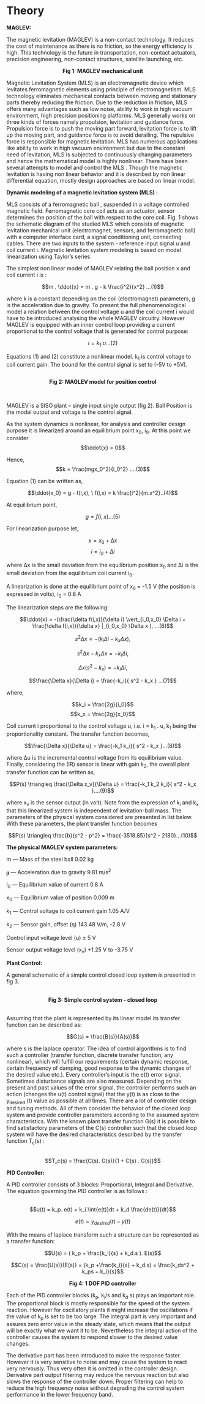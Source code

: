 # Theory

 **MAGLEV:**
								 
The magnetic levitation (MAGLEV) is a non-contact technology. It reduces the cost of maintenance as there is no friction, so the energy efficiency is high. This technology is the future in
transportation, non-contact actuators, precision engineering, non-contact structures, satellite launching, etc.
							
<div align="center">
<img alt="" src="./images/img_content1.png" class="img-fluid"></br>
<b>Fig 1: MAGLEV mechanical unit</b>
</div>
							
Magnetic Levitation System (MLS) is an electromagnetic device which levitates ferromagnetic elements using principle of electromagnetism. MLS technology eliminates mechanical contacts between moving and stationary
parts thereby reducing the friction. Due to the reduction in friction, MLS offers many advantages such as low noise, ability to work in high vacuum environment, high precision positioning platforms. MLS generally works on
three kinds of forces namely propulsion, levitation and guidance force. Propulsion force is to push the moving part forward, levitation force is to lift up the moving part, and guidance force is to avoid derailing. 
The repulsive force is responsible for magnetic levitation. MLS has numerous applications like ability to work in high vacuum environment but due to the
constant need of levitation, MLS is subjected to continuously changing parameters and hence the mathematical model is highly nonlinear. There have been several attempts to model and control the MLS . Though the magnetic levitation is having non linear behavior and it is described by non linear differential equation, mostly design approaches are based on linear model.
															
								
**Dynamic modeling of a magnetic levitation system (MLS) :**
								
MLS consists of a ferromagnetic ball , suspended in a voltage controlled magnetic field. Ferromagnetic core coil acts as an actuator, sensor determines the position of the ball with respect to the core coil.
Fig. 1 shows the schematic diagram of the studied MLS which consists of magnetic levitation mechanical unit (electromagnet, sensors, and ferromagnetic ball) with a computer
interface card, a signal conditioning unit, connecting cables. There are two inputs to the system - reference input signal u and coil current i.
Magnetic levitation system modeling is based on model linearization using Taylor’s series.

The simplest non linear model of MAGLEV relating the ball position <span class="fontCss3">x</span> and coil current <span class="fontCss3">i</span> is :

$$m . \ddot{x} = m . g - k \frac{i^2}{x^2} ...(1)$$
								
where <span class="fontCss3">k</span> is a constant depending on the coil (electromagnet) parameters, g is the acceleration due to gravity.
To present the full phenomenological model a relation between the control voltage <span class="fontCss3">u</span> and 
the coil current <span class="fontCss3">i</span> would have to be introduced analysing the whole MAGLEV circuitry. However MAGLEV is equipped with an inner control loop providing
a current proportional to the control voltage that is generated for control purpose:

$$i = k_1 . u ...(2)$$

Equations (1) and (2) constitute a nonlinear model.
<span class="fontCss3">k<sub>1</sub></span> is control voltage to coil current gain.
The bound for the control signal is set to (-5V to +5V).<br/>

<div align="center">
<img alt="" src="./images/img_content2_2.png" class="img-fluid">
	
<b>Fig 2: MAGLEV model for position control</b>
</div>
<br/>

MAGLEV is a SISO plant – single input single output (fig 2).
Ball Position is the model output and voltage is the control signal.

As the system dynamics is nonlinear, for analysis and controller design purpose it is linearized around an equilibrium point 
<span class="fontCss3">x<sub>0</sub></span>, <span class="fontCss3">i<sub>0</sub></span>. At this point we consider 
$$\ddot{x} = 0$$
								
Hence,
$$k = \frac{mgx_0^2}{i_0^2} ....(3)$$

Equation (1) can be written as,

$$\ddot{x_0} = g - f(i,x), \ f(i,x) = k \frac{i^2}{m.x^2}..(4)$$

At equilibrium point,

$$g = f(i,x)...(5)$$


For linearization purpose let,

$$x = x_0 + \Delta x$$
$$i = i_0 + \Delta i$$
								
where &Delta;<span class="fontCss3">x</span> is the small deviation from the equilibrium position 
<span class="fontCss3">x<sub>0</sub></span> and &Delta;<span class="fontCss3">i</span> is the small deviation from the equilibrium coil current
<span class="fontCss3">i<sub>0</sub></span>.


A linearization is done at the equilibrium point of 
<span class="fontCss3">x<sub>0</sub></span> = -1.5 V (the position is expressed in volts), 
<span class="fontCss3">i<sub>0</sub></span> = 0.8 A

The linearization steps are the following:

$$\ddot{x} = -(\frac{\delta f(i,x)}{\delta i} \vert_{i_0,x_0} \Delta i + \frac{\delta f(i,x)}{\delta x} |_{i_0,x_0} \Delta x ), ...(6)$$

$$s^2\Delta x = -( k_i \Delta i -k_x \Delta x ),$$

$$s^2\Delta x - k_x \Delta x = - k_i \Delta i,$$

$$\Delta x( s^2 - k_x ) = - k_i \Delta i,$$

$$\frac{\Delta x}{\Delta i} = \frac{-k_i}{ s^2 - k_x } ...(7)$$

where,

$$k_i = \frac{2g}{i_0}$$
$$k_x = \frac{2g}{x_0}$$
								
Coil current <span class="fontCss3">i</span> proportional to the control voltage 
<span class="fontCss3">u</span>, i.e. <span class="fontCss3">i = k</span><sub>1</sub> . <span class="fontCss3">u</span>, 
<span class="fontCss3">k</span><sub>1</sub> being the proportionality constant.
The transfer function becomes,

$$\frac{\Delta x}{\Delta u} = \frac{-k_1 k_i}{ s^2 - k_x }...(8)$$

where &Delta;<span class="fontCss3">u</span> is the incremental control voltage from its equilibrium value. Finally, considering the (IR) sensor is
linear with gain <span class="fontCss3">k</span><sub>2</sub>, the overall plant transfer function can be written as,

$$P(s) \triangleq \frac{\Delta x_v}{\Delta u} = \frac{-k_1 k_2 k_i}{ s^2 - k_x }....(9)$$

where <span class="fontCss3">x<sub>v</sub></span> is the sensor output (in volt). Note from the expression of
<span class="fontCss3">k<sub>i</sub></span> and
<span class="fontCss3">k<sub>x</sub></span> that this linearized system is independent of levitation-ball mass.
The parameters of the physical system considered are presented in list below. With these parameters, the plant transfer function becomes

$$P(s) \triangleq \frac{b}{s^2 - p^2} = \frac{-3518.85}{s^2 - 2180}...(10)$$

<b>The physical MAGLEV system parameters:</b>

<span class="fontCss3">m</span> — Mass of the steel ball 0.02 kg

<i style="font-family:'Times New Roman'"><b>g</b></i> — Acceleration due to gravity 9.81 m/s<sup>2</sup>

<span class="fontCss3">i<sub>0</sub></span> — Equilibrium value of current 0.8 A

<span class="fontCss3">x<sub>0</sub></span> — Equilibrium value of position 0.009 m

<span class="fontCss3">k</span><sub>1</sub> — Control voltage to coil current gain 1.05 A/V

<span class="fontCss3">k</span><sub>2</sub> — Sensor gain, offset (&eta;) 143.48 V/m, -2.8 V

Control input voltage level (<span class="fontCss3">u</span>) &plusmn; 5 V

Sensor output voltage level (<span class="fontCss3">x<sub>v</sub></span>) +1.25 V to -3.75 V


**Plant Control:**
								
A general schematic of a simple control closed loop system is presented in fig 3.<br/><br/>
<div align ="center">
<img alt="" src="./images/img_content6.png" class="img-fluid"></br>
<b>Fig 3: Simple control system - closed loop</b>
</div>
<br/>
								
								
Assuming that the plant is represented by its linear model its transfer function can be described as:<br/>
 
$$G(s) = \frac{B(s)}{A(s)}$$
								 
where <span class="fontCss3">s</span> is the laplace operator. The idea of control algorithms is to find such a controller (transfer function, discrete transfer function, any nonlinear), 
which will fulfill our requirements (certain dynamic response, certain frequency of damping, good response to the dynamic changes of the desired value etc.).
Every controller’s input is the <span class="fontCss3">e(t)</span> error signal. Sometimes disturbance signals are also measured. Depending on the present and past values of the error signal, 
the controller performs such an action (changes the <span class="fontCss3">u(t)</span> control signal) that the <span class="fontCss3">y(t)</span> is as close to the
<span class="fontCss3">y<sub>desired</sub> (t)</span> value as possible at all times.
There are a lot of controller design and tuning methods. All of them consider the behavior of the closed loop system and provide controller parameters according to 
the assumed system characteristics. With the known plant transfer function <span class="fontCss3">G</span><span class="fontCss2">(s)</span> it is possible to find satisfactory parameters of the <span class="fontCss3">C</span><span class="fontCss2">(s)</span> controller such that 
the closed loop system will have the desired characteristics described by the transfer function <span class="fontCss3">T<sub>c</sub></span><span class="fontCss2">(s)</span> :<br/><br/>

$$T_c(s) = \frac{C(s). G(s)}{1 + C(s) . G(s)}$$
 
 
**PID Controller:**
								
A PID controller consists of 3 blocks: Proportional, Integral and Derivative. The equation governing the PID controller is as follows :<br/><br/>
								
$$u(t) = k_p. e(t) + k_i.\int{e(t)}dt + k_d \frac{de(t)}{dt}$$

$$e(t) = y_{desired}(t) - y(t)$$

With the means of laplace transform such a structure can be represented as a transfer function:<br/>

$$U(s) = ( k_p + \frac{k_i}{s} + k_d.s ). E(s)$$

$$C(s) = \frac{U(s)}{E(s)} = (k_p +\frac{k_i}{s} + k_d.s) = \frac{k_ds^2 + k_ps + k_i}{s}$$		
								
<div align="center">
<img alt="" src="./images/PID.png" class="img-fluid"></br>
<b>Fig 4: 1 DOF PID controller</b>
</div>

Each of the PID controller blocks (<span class="fontCss3">k<sub>p</sub></span>, <span class="fontCss3">k<sub>i</sub>/s</span>  and 
<span class="fontCss3">k<sub>d</sub>.s</span>) plays an important role. The proportional block is mostly responsible for the speed of the system reaction. However for oscillatory plants it might increase
the oscillations if the value of <span class="fontCss3">k<sub>p</sub></span> is set to be too large. The integral part is very important and assures zero error value in the steady state,
which means that the output will be exactly what we want it to be. Nevertheless the integral action of the controller causes the system to respond slower to
the desired value changes.<br/>

The derivative part has been introduced to make the response faster. However it is very sensitive to noise and may cause the system to react very nervously.
Thus very often it is omitted in the controller design. Derivative part output filtering may reduce the nervous reaction but also slows the response of 
the controller down. Proper filtering can help to reduce the high frequency noise without degrading the control system performance in the lower frequency band.


<link rel="stylesheet" type="text/css" href="./simulation/css/MAGLEV.css">						
<script id="MathJax-script" async src="https://cdn.jsdelivr.net/npm/mathjax@3/es5/tex-mml-chtml.js"></script>								
